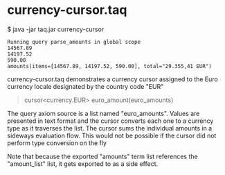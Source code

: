 # currency-cursor.taq

$ java -jar taq.jar currency-cursor

    Running query parse_amounts in global scope 
    14567.89
    14197.52
    590.00
    amounts(items=[14567.89, 14197.52, 590.00], total="29.355,41 EUR")

currency-cursor.taq demonstrates a currency cursor assigned to the Euro currency locale
designated by the country code "EUR"

> cursor<currency.EUR> euro_amount(euro_amounts)

The query axiom source is a list named "euro_amounts". Values are presented in text format 
and the cursor converts each one to a currency type as it traverses the list. The cursor sums 
the individual amounts in a sideways evaluation flow. This would not be possible if 
the cursor did not perform type conversion on the fly

Note that because the exported "amounts" term list references the "amount_list" list, it gets 
exported to as a side effect.


